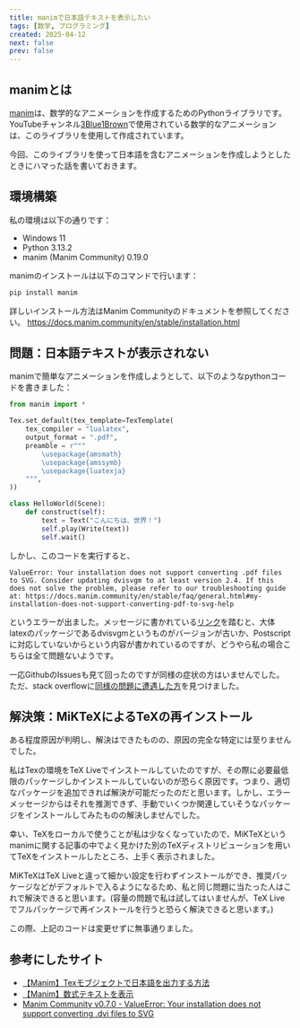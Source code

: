 ```yaml
---
title: manimで日本語テキストを表示したい
tags: [数学, プログラミング]
created: 2025-04-12
next: false
prev: false
---
```


## manimとは

[manim](https://github.com/3b1b/manim)は、数学的なアニメーションを作成するためのPythonライブラリです。YouTubeチャンネル[3Blue1Brown](https://www.youtube.com/@3blue1brown)で使用されている数学的なアニメーションは、このライブラリを使用して作成されています。

今回、このライブラリを使って日本語を含むアニメーションを作成しようとしたときにハマった話を書いておきます。

## 環境構築

私の環境は以下の通りです：

- Windows 11
- Python 3.13.2
- manim (Manim Community) 0.19.0

manimのインストールは以下のコマンドで行います：

```bash
pip install manim
```

詳しいインストール方法はManim Communityのドキュメントを参照してください。
https://docs.manim.community/en/stable/installation.html

## 問題：日本語テキストが表示されない

manimで簡単なアニメーションを作成しようとして、以下のようなpythonコードを書きました：

```python
from manim import *

Tex.set_default(tex_template=TexTemplate(
    tex_compiler = "lualatex", 
    output_format = ".pdf", 
    preamble = r"""
        \usepackage{amsmath}
        \usepackage{amssymb}
        \usepackage{luatexja}
    """,
))

class HelloWorld(Scene):
    def construct(self):
        text = Text("こんにちは、世界！")
        self.play(Write(text))
        self.wait()
```

しかし、このコードを実行すると、

`ValueError: Your installation does not support converting .pdf files to SVG. Consider updating dvisvgm to at least version 2.4. If this does not solve the problem, please refer to our troubleshooting guide at: https://docs.manim.community/en/stable/faq/general.html#my-installation-does-not-support-converting-pdf-to-svg-help`

というエラーが出ました。メッセージに書かれている[リンク](https://docs.manim.community/en/stable/faq/general.html#my-installation-does-not-support-converting-pdf-to-svg-help)を踏むと、大体latexのパッケージであるdvisvgmというものがバージョンが古いか、Postscriptに対応していないからという内容が書かれているのですが、どうやら私の場合こちらは全て問題ないようです。

一応GithubのIssuesも見て回ったのですが同様の症状の方はいませんでした。
ただ、stack overflowに[同様の問題に遭遇した方](https://docs.manim.community/en/stable/installation.html)を見つけました。



## 解決策：MiKTeXによるTeXの再インストール

ある程度原因が判明し、解決はできたものの、原因の完全な特定には至りませんでした。

私はTexの環境をTeX Liveでインストールしていたのですが、その際に必要最低限のパッケージしかインストールしていないのが恐らく原因です。つまり、適切なパッケージを追加できれば解決が可能だったのだと思います。しかし、エラーメッセージからはそれを推測できず、手動でいくつか関連していそうなパッケージをインストールしてみたものの解決しませんでした。

幸い、TeXをローカルで使うことが私は少なくなっていたので、MiKTeXというmanimに関する記事の中でよく見かけた別のTeXディストリビューションを用いてTeXをインストールしたところ、上手く表示されました。

MiKTeXはTeX Liveと違って細かい設定を行わずインストールができ、推奨パッケージなどがデフォルトで入るようになるため、私と同じ問題に当たった人はこれで解決できると思います。(容量の問題で私は試してはいませんが、TeX Liveでフルパッケージで再インストールを行うと恐らく解決できると思います。)

この際、上記のコードは変更せずに無事通りました。

## 参考にしたサイト

- [【Manim】Texモブジェクトで日本語を出力する方法](https://note.com/kaomino9149/n/n393f1aa86658)
- [【Manim】数式テキストを表示](https://ikuzak.hateblo.jp/entry/2023/09/14/171203)
- [Manim Community v0.7.0 - ValueError: Your installation does not support converting .dvi files to SVG](https://docs.manim.community/en/stable/installation.html)
